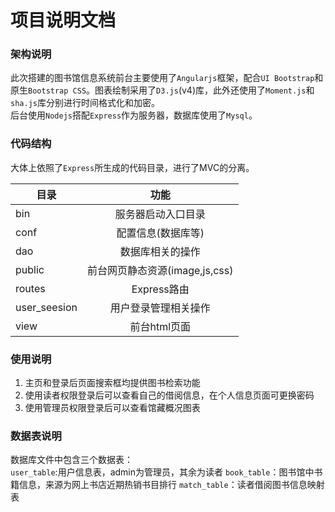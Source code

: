 # 项目说明文档

### 架构说明  
此次搭建的图书馆信息系统前台主要使用了`Angularjs`框架，配合`UI Bootstrap`和原生`Bootstrap CSS`。图表绘制采用了`D3.js`(v4)库，此外还使用了`Moment.js`和`sha.js`库分别进行时间格式化和加密。  
后台使用`Nodejs`搭配`Express`作为服务器，数据库使用了`Mysql`。  
### 代码结构  
大体上依照了`Express`所生成的代码目录，进行了MVC的分离。  

| 目录       | 功能   |
| ------------- |:-------------:|
| bin      | 服务器启动入口目录  |
| conf      |  配置信息(数据库等) |
| dao      | 数据库相关的操作  |
| public      | 前台网页静态资源(image,js,css)  |
| routes      | Express路由  |
| user_seesion      | 用户登录管理相关操作  |
| view      | 前台html页面  |

### 使用说明  
1. 主页和登录后页面搜索框均提供图书检索功能
2. 使用读者权限登录后可以查看自己的借阅信息，在个人信息页面可更换密码
3. 使用管理员权限登录后可以查看馆藏概况图表

### 数据表说明  
数据库文件中包含三个数据表：  
`user_table`:用户信息表，admin为管理员，其余为读者
`book_table`：图书馆中书籍信息，来源为网上书店近期热销书目排行
`match_table`：读者借阅图书信息映射表
